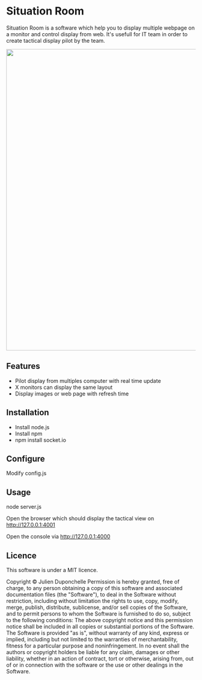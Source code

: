 Situation Room
===============

Situation Room is a software which help you to display multiple webpage on a monitor and
control display from web. It's usefull for IT team in order to create tactical display
pilot by the team.

<img src="http://upload.wikimedia.org/wikipedia/commons/4/45/ISS_Flight_Control_Room_2006.jpg" width="800px">

Features
---------

* Pilot display from multiples computer with real time update
* X monitors can display the same layout
* Display images or web page with refresh time


Installation
-------------

* Install node.js
* Install npm
* npm install socket.io 

Configure
---------

Modify config.js

Usage
----
node server.js

Open the browser which should display the tactical view on http://127.0.0.1:4001

Open the console via http://127.0.0.1:4000

Licence
--------

This software is under a MIT licence.

Copyright © Julien Duponchelle
Permission is hereby granted, free of charge, to any person obtaining a copy of this software
and associated documentation files (the "Software"), to deal in the Software without
restriction, including without limitation the rights to use, copy, modify, merge, publish,
distribute, sublicense, and/or sell copies of the Software, and to permit persons to whom the
Software is furnished to do so, subject to the following conditions:
The above copyright notice and this permission notice shall be included in all copies or
substantial portions of the Software.
The Software is provided "as is", without warranty of any kind, express or implied, including
but not limited to the warranties of merchantability, fitness for a particular purpose and
noninfringement. In no event shall the authors or copyright holders be liable for any claim,
damages or other liability, whether in an action of contract, tort or otherwise, arising from,
out of or in connection with the software or the use or other dealings in the Software.

